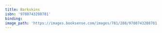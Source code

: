```yaml
---
title: Barkskins
isbn: '9780743288781'
binding:
image_path: 'https://images.booksense.com/images/781/288/9780743288781.jpg'
---
```



